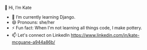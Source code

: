 👋 Hi, I’m Kate

- 🌱 I’m currently learning Django.
- 😄 Pronouns: she/her
- ⚡ Fun fact: When I'm not learning all things code, I make pottery.
- 📫 Let's connect on LinkedIn https://www.linkedin.com/in/kate-mcguane-a944a86b/

<!---
KateMcGuane/KateMcGuane is a ✨ special ✨ repository because its `README.md` (this file) appears on your GitHub profile.
You can click the Preview link to take a look at your changes.
--->
